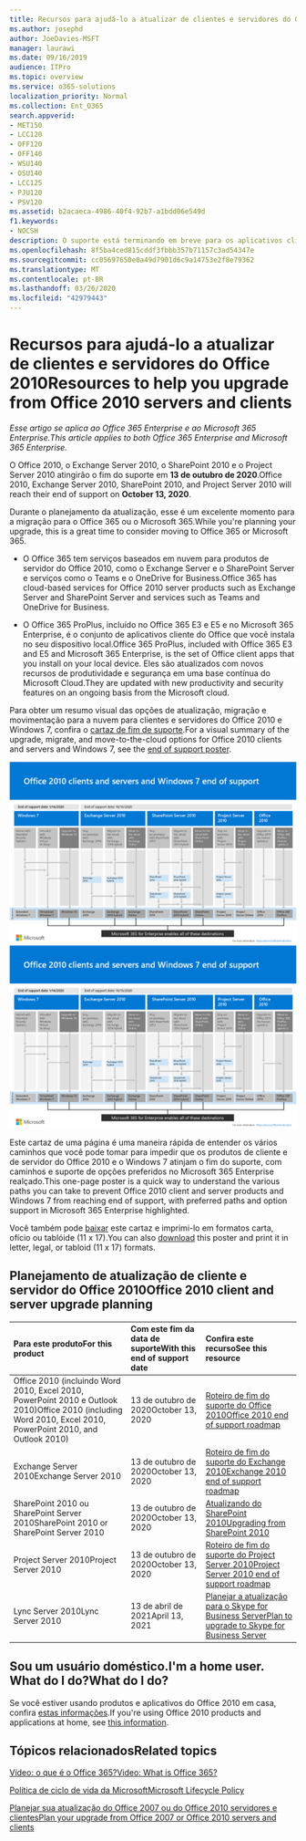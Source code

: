 ```yaml
---
title: Recursos para ajudá-lo a atualizar de clientes e servidores do Office 2010
ms.author: josephd
author: JoeDavies-MSFT
manager: laurawi
ms.date: 09/16/2019
audience: ITPro
ms.topic: overview
ms.service: o365-solutions
localization_priority: Normal
ms.collection: Ent_O365
search.appverid:
- MET150
- LCC120
- OFF120
- OFF140
- WSU140
- OSU140
- LCC125
- PJU120
- PSV120
ms.assetid: b2acaeca-4986-40f4-92b7-a1bdd06e549d
f1.keywords:
- NOCSH
description: O suporte está terminando em breve para os aplicativos cliente e servidores do Office 2010, e os acordos de suporte personalizados não estão disponíveis. Use este artigo para começar a planejar sua atualização agora.
ms.openlocfilehash: 8f5ba4ced815cddf3fbbb357b71157c3ad54347e
ms.sourcegitcommit: cc05697650e0a49d7901d6c9a14753e2f8e79362
ms.translationtype: MT
ms.contentlocale: pt-BR
ms.lasthandoff: 03/26/2020
ms.locfileid: "42979443"
---
```

# <a name="resources-to-help-you-upgrade-from-office-2010-servers-and-clients"></a><span data-ttu-id="1729c-104">Recursos para ajudá-lo a atualizar de clientes e servidores do Office 2010</span><span class="sxs-lookup"><span data-stu-id="1729c-104">Resources to help you upgrade from Office 2010 servers and clients</span></span>

<span data-ttu-id="1729c-105">*Esse artigo se aplica ao Office 365 Enterprise e ao Microsoft 365 Enterprise.*</span><span class="sxs-lookup"><span data-stu-id="1729c-105">*This article applies to both Office 365 Enterprise and Microsoft 365 Enterprise.*</span></span>

<span data-ttu-id="1729c-106">O Office 2010, o Exchange Server 2010, o SharePoint 2010 e o Project Server 2010 atingirão o fim do suporte em **13 de outubro de 2020**.</span><span class="sxs-lookup"><span data-stu-id="1729c-106">Office 2010, Exchange Server 2010, SharePoint 2010, and Project Server 2010 will reach their end of support on **October 13, 2020**.</span></span> 

<span data-ttu-id="1729c-107">Durante o planejamento da atualização, esse é um excelente momento para a migração para o Office 365 ou o Microsoft 365.</span><span class="sxs-lookup"><span data-stu-id="1729c-107">While you're planning your upgrade, this is a great time to consider moving to Office 365 or Microsoft 365.</span></span> 

- <span data-ttu-id="1729c-108">O Office 365 tem serviços baseados em nuvem para produtos de servidor do Office 2010, como o Exchange Server e o SharePoint Server e serviços como o Teams e o OneDrive for Business.</span><span class="sxs-lookup"><span data-stu-id="1729c-108">Office 365 has cloud-based services for Office 2010 server products such as Exchange Server and SharePoint Server and services such as Teams and OneDrive for Business.</span></span> 

- <span data-ttu-id="1729c-109">O Office 365 ProPlus, incluído no Office 365 E3 e E5 e no Microsoft 365 Enterprise, é o conjunto de aplicativos cliente do Office que você instala no seu dispositivo local.</span><span class="sxs-lookup"><span data-stu-id="1729c-109">Office 365 ProPlus, included with Office 365 E3 and E5 and Microsoft 365 Enterprise, is the set of Office client apps that you install on your local device.</span></span> <span data-ttu-id="1729c-110">Eles são atualizados com novos recursos de produtividade e segurança em uma base contínua do Microsoft Cloud.</span><span class="sxs-lookup"><span data-stu-id="1729c-110">They are updated with new productivity and security features on an ongoing basis from the Microsoft cloud.</span></span>

<span data-ttu-id="1729c-111">Para obter um resumo visual das opções de atualização, migração e movimentação para a nuvem para clientes e servidores do Office 2010 e Windows 7, confira o [cartaz de fim de suporte](./media/upgrade-from-office-2010-servers-and-products/Office2010Windows7EndOfSupport.pdf).</span><span class="sxs-lookup"><span data-stu-id="1729c-111">For a visual summary of the upgrade, migrate, and move-to-the-cloud options for Office 2010 clients and servers and Windows 7, see the [end of support poster](./media/upgrade-from-office-2010-servers-and-products/Office2010Windows7EndOfSupport.pdf).</span></span>

<span data-ttu-id="1729c-112">[![Imagem do pôster sobre o fim do suporte para clientes e servidores do Office 2010 e do Windows 7](./media/upgrade-from-office-2010-servers-and-products/office2010-windows7-end-of-support.png)](./media/upgrade-from-office-2010-servers-and-products/Office2010Windows7EndOfSupport.pdf)</span><span class="sxs-lookup"><span data-stu-id="1729c-112">[![Image for the end of support for Office 2010 clients and servers and Windows 7 poster](./media/upgrade-from-office-2010-servers-and-products/office2010-windows7-end-of-support.png)](./media/upgrade-from-office-2010-servers-and-products/Office2010Windows7EndOfSupport.pdf)</span></span>

<span data-ttu-id="1729c-113">Este cartaz de uma página é uma maneira rápida de entender os vários caminhos que você pode tomar para impedir que os produtos de cliente e de servidor do Office 2010 e o Windows 7 atinjam o fim do suporte, com caminhos e suporte de opções preferidos no Microsoft 365 Enterprise realçado.</span><span class="sxs-lookup"><span data-stu-id="1729c-113">This one-page poster is a quick way to understand the various paths you can take to prevent Office 2010 client and server products and Windows 7 from reaching end of support, with preferred paths and option support in Microsoft 365 Enterprise highlighted.</span></span>

<span data-ttu-id="1729c-114">Você também pode [baixar](https://github.com/MicrosoftDocs/microsoft-365-docs/raw/public/microsoft-365/media/migration-microsoft-365-enterprise-workload/Office2010Windows7EndOfSupport.pdf) este cartaz e imprimi-lo em formatos carta, ofício ou tablóide (11 x 17).</span><span class="sxs-lookup"><span data-stu-id="1729c-114">You can also [download](https://github.com/MicrosoftDocs/microsoft-365-docs/raw/public/microsoft-365/media/migration-microsoft-365-enterprise-workload/Office2010Windows7EndOfSupport.pdf) this poster and print it in letter, legal, or tabloid (11 x 17) formats.</span></span>
      
## <a name="office-2010-client-and-server-upgrade-planning"></a><span data-ttu-id="1729c-115">Planejamento de atualização de cliente e servidor do Office 2010</span><span class="sxs-lookup"><span data-stu-id="1729c-115">Office 2010 client and server upgrade planning</span></span>
  
|<span data-ttu-id="1729c-116">**Para este produto**</span><span class="sxs-lookup"><span data-stu-id="1729c-116">**For this product**</span></span>|<span data-ttu-id="1729c-117">**Com este fim da data de suporte**</span><span class="sxs-lookup"><span data-stu-id="1729c-117">**With this end of support date**</span></span>|<span data-ttu-id="1729c-118">**Confira este recurso**</span><span class="sxs-lookup"><span data-stu-id="1729c-118">**See this resource**</span></span>|
|:-----|:-----|:-----|
|<span data-ttu-id="1729c-119">Office 2010 (incluindo Word 2010, Excel 2010, PowerPoint 2010 e Outlook 2010)</span><span class="sxs-lookup"><span data-stu-id="1729c-119">Office 2010 (including Word 2010, Excel 2010, PowerPoint 2010, and Outlook 2010)</span></span>  <br/> | <span data-ttu-id="1729c-120">13 de outubro de 2020</span><span class="sxs-lookup"><span data-stu-id="1729c-120">October 13, 2020</span></span> |[<span data-ttu-id="1729c-121">Roteiro de fim do suporte do Office 2010</span><span class="sxs-lookup"><span data-stu-id="1729c-121">Office 2010 end of support roadmap</span></span>](https://docs.microsoft.com/DeployOffice/office-2010-end-support-roadmap) <br/> |
|<span data-ttu-id="1729c-122">Exchange Server 2010</span><span class="sxs-lookup"><span data-stu-id="1729c-122">Exchange Server 2010</span></span>  <br/> | <span data-ttu-id="1729c-123">13 de outubro de 2020</span><span class="sxs-lookup"><span data-stu-id="1729c-123">October 13, 2020</span></span>  |[<span data-ttu-id="1729c-124">Roteiro de fim do suporte do Exchange 2010</span><span class="sxs-lookup"><span data-stu-id="1729c-124">Exchange 2010 end of support roadmap</span></span>](exchange-2010-end-of-support.md) <br/> |
|<span data-ttu-id="1729c-125">SharePoint 2010 ou SharePoint Server 2010</span><span class="sxs-lookup"><span data-stu-id="1729c-125">SharePoint 2010 or SharePoint Server 2010</span></span>  <br/> | <span data-ttu-id="1729c-126">13 de outubro de 2020</span><span class="sxs-lookup"><span data-stu-id="1729c-126">October 13, 2020</span></span> |[<span data-ttu-id="1729c-127">Atualizando do SharePoint 2010</span><span class="sxs-lookup"><span data-stu-id="1729c-127">Upgrading from SharePoint 2010</span></span>](upgrade-from-sharepoint-2010.md) <br/> |
|<span data-ttu-id="1729c-128">Project Server 2010</span><span class="sxs-lookup"><span data-stu-id="1729c-128">Project Server 2010</span></span> <br/> | <span data-ttu-id="1729c-129">13 de outubro de 2020</span><span class="sxs-lookup"><span data-stu-id="1729c-129">October 13, 2020</span></span> | [<span data-ttu-id="1729c-130">Roteiro de fim do suporte do Project Server 2010</span><span class="sxs-lookup"><span data-stu-id="1729c-130">Project Server 2010 end of support roadmap</span></span>](project-server-2010-end-of-support.md) <br/> |
|<span data-ttu-id="1729c-131">Lync Server 2010</span><span class="sxs-lookup"><span data-stu-id="1729c-131">Lync Server 2010</span></span> <br/> | <span data-ttu-id="1729c-132">13 de abril de 2021</span><span class="sxs-lookup"><span data-stu-id="1729c-132">April 13, 2021</span></span> | [<span data-ttu-id="1729c-133">Planejar a atualização para o Skype for Business Server</span><span class="sxs-lookup"><span data-stu-id="1729c-133">Plan to upgrade to Skype for Business Server</span></span>](https://docs.microsoft.com/skypeforbusiness/plan-your-deployment/upgrade) <br/> |
    
## <a name="im-a-home-user-what-do-i-do"></a><span data-ttu-id="1729c-134">Sou um usuário doméstico.</span><span class="sxs-lookup"><span data-stu-id="1729c-134">I'm a home user.</span></span> <span data-ttu-id="1729c-135">What do I do?</span><span class="sxs-lookup"><span data-stu-id="1729c-135">What do I do?</span></span>

<span data-ttu-id="1729c-136">Se você estiver usando produtos e aplicativos do Office 2010 em casa, confira [estas informações](plan-upgrade-previous-versions-office.md#im-a-home-user-what-do-i-do).</span><span class="sxs-lookup"><span data-stu-id="1729c-136">If you're using Office 2010 products and applications at home, see [this information](plan-upgrade-previous-versions-office.md#im-a-home-user-what-do-i-do).</span></span>

## <a name="related-topics"></a><span data-ttu-id="1729c-137">Tópicos relacionados</span><span class="sxs-lookup"><span data-stu-id="1729c-137">Related topics</span></span>

[<span data-ttu-id="1729c-138">Vídeo: o que é o Office 365?</span><span class="sxs-lookup"><span data-stu-id="1729c-138">Video: What is Office 365?</span></span>](https://support.office.com/article/847caf12-2589-452c-8aca-1c009797678b.aspx)
  
[<span data-ttu-id="1729c-139">Política de ciclo de vida da Microsoft</span><span class="sxs-lookup"><span data-stu-id="1729c-139">Microsoft Lifecycle Policy</span></span>](https://go.microsoft.com/fwlink/?linkid=865200)

[<span data-ttu-id="1729c-140">Planejar sua atualização do Office 2007 ou do Office 2010 servidores e clientes</span><span class="sxs-lookup"><span data-stu-id="1729c-140">Plan your upgrade from Office 2007 or Office 2010 servers and clients</span></span>](plan-upgrade-previous-versions-office.md)

